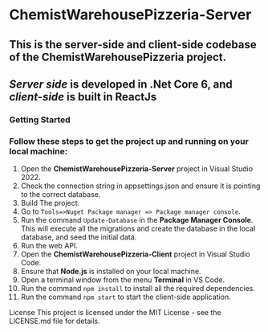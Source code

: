 # ChemistWarehousePizzeria-Server
## This is the server-side and client-side codebase of the ChemistWarehousePizzeria project.
## *Server side* is developed in **.Net Core 6**, and *client-side* is built in **ReactJs**

### Getting Started
### Follow these steps to get the project up and running on your local machine:

1. Open the **ChemistWarehousePizzeria-Server** project in Visual Studio 2022.
3. Check the connection string in appsettings.json and ensure it is pointing to the correct database.
4. Build The project.
5. Go to `Tools=>Nuget Package manager => Package manager console`.
6. Run the command `Update-Database` in the **Package Manager Console**. This will execute all the migrations and create the database in the local database, and seed the initial data.
7. Run the web API.
8. Open the **ChemistWarehousePizzeria-Client** project in Visual Studio Code.
9. Ensure that **Node.js** is installed on your local machine.
10. Open a terminal window from the menu **Terminal** in VS Code.
11. Run the command `npm install` to install all the required dependencies.
12. Run the command `npm start` to start the client-side application.

License
This project is licensed under the MIT License - see the LICENSE.md file for details.
